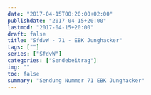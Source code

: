 ```yaml
---
date: "2017-04-15T00:20:00+02:00"
publishdate: "2017-04-15+20:00"
lastmod: "2017-04-15+20:00"
draft: false
title: "SfdvW - 71 - EBK Junghacker"
tags: [""]
series: ["SfdvW"]
categories: ["Sendebeitrag"]
img: ""
toc: false
summary: "Sendung Nummer 71 EBK Junghacker"
---
```


<div id="example"></div>
<script src="https://cdn.podlove.org/web-player/embed.js"></script>

<script>
  podlovePlayer('#example', '/blog/sfdvw71.json');
</script>
